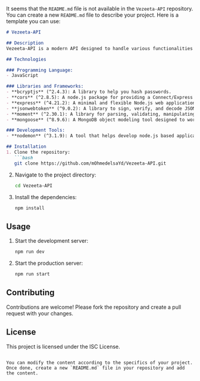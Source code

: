 It seems that the `README.md` file is not available in the `Vezeeta-API` repository. You can create a new `README.md` file to describe your project. Here is a template you can use:

```markdown
# Vezeeta-API

## Description
Vezeeta-API is a modern API designed to handle various functionalities related to medical appointments, user authentication, and more. This project aims to provide a seamless experience for managing medical appointments and related activities.

## Technologies

### Programming Language:
- JavaScript

### Libraries and Frameworks:
- **bcryptjs** (^2.4.3): A library to help you hash passwords.
- **cors** (^2.8.5): A node.js package for providing a Connect/Express middleware that can be used to enable CORS (Cross-Origin Resource Sharing) with various options.
- **express** (^4.21.2): A minimal and flexible Node.js web application framework that provides a robust set of features to develop web and mobile applications.
- **jsonwebtoken** (^9.0.2): A library to sign, verify, and decode JSON Web Tokens.
- **moment** (^2.30.1): A library for parsing, validating, manipulating, and formatting dates.
- **mongoose** (^8.9.6): A MongoDB object modeling tool designed to work in an asynchronous environment.

### Development Tools:
- **nodemon** (^3.1.9): A tool that helps develop node.js based applications by automatically restarting the node application when file changes in the directory are detected.

## Installation
1. Clone the repository:
   ```bash
   git clone https://github.com/mOhmedelsaYd/Vezeeta-API.git
   ```
2. Navigate to the project directory:
   ```bash
   cd Vezeeta-API
   ```
3. Install the dependencies:
   ```bash
   npm install
   ```

## Usage
1. Start the development server:
   ```bash
   npm run dev
   ```
2. Start the production server:
   ```bash
   npm run start
   ```

## Contributing
Contributions are welcome! Please fork the repository and create a pull request with your changes.

## License
This project is licensed under the ISC License.
```

You can modify the content according to the specifics of your project. Once done, create a new `README.md` file in your repository and add the content.

